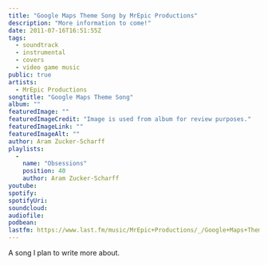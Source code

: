 ```yaml
---
title: "Google Maps Theme Song by MrEpic Productions"
description: "More information to come!"
date: 2011-07-16T16:51:55Z
tags:
  - soundtrack
  - instrumental
  - covers
  - video game music
public: true
artists:
  - MrEpic Productions
songtitle: "Google Maps Theme Song"
album: ""
featuredImage: ""
featuredImageCredit: "Image is used from album for review purposes."
featuredImageLink: ""
featuredImageAlt: ""
author: Aram Zucker-Scharff
playlists:
  -
    name: "Obsessions"
    position: 40
    author: Aram Zucker-Scharff
youtube: 
spotify: 
spotifyUri: 
soundcloud:
audiofile:
podbean:
lastfm: https://www.last.fm/music/MrEpic+Productions/_/Google+Maps+Theme+Song
---
```


A song I plan to write more about.
		
